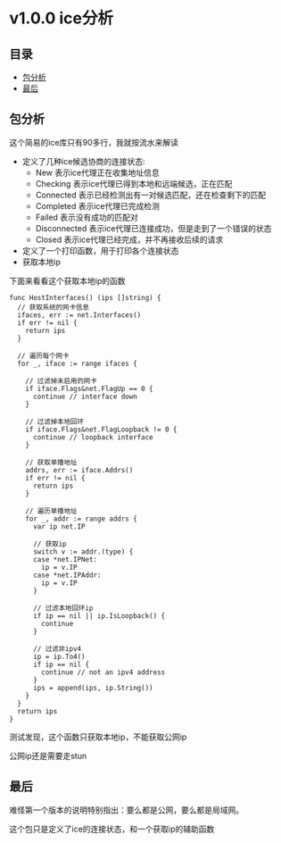 # v1.0.0 ice分析

## 目录

<!-- vim-markdown-toc GFM -->

- [包分析](#包分析)
- [最后](#最后)

<!-- vim-markdown-toc -->

## 包分析

这个简易的ice库只有90多行，我就按流水来解读

- 定义了几种ice候选协商的连接状态:
  - New 表示ice代理正在收集地址信息
  - Checking 表示ice代理已得到本地和远端候选，正在匹配
  - Connected 表示已经检测出有一对候选匹配，还在检查剩下的匹配
  - Completed 表示ice代理已完成检测
  - Failed 表示没有成功的匹配对
  - Disconnected 表示ice代理已连接成功，但是走到了一个错误的状态
  - Closed 表示ice代理已经完成，并不再接收后续的请求
- 定义了一个打印函数，用于打印各个连接状态
- 获取本地ip

下面来看看这个获取本地ip的函数

    func HostInterfaces() (ips []string) {
      // 获取系统的网卡信息
      ifaces, err := net.Interfaces()
      if err != nil {
        return ips
      }

      // 遍历每个网卡
      for _, iface := range ifaces {

        // 过滤掉未启用的网卡
        if iface.Flags&net.FlagUp == 0 {
          continue // interface down
        }

        // 过滤掉本地回环
        if iface.Flags&net.FlagLoopback != 0 {
          continue // loopback interface
        }

        // 获取单播地址
        addrs, err := iface.Addrs()
        if err != nil {
          return ips
        }

        // 遍历单播地址
        for _, addr := range addrs {
          var ip net.IP

          // 获取ip
          switch v := addr.(type) {
          case *net.IPNet:
            ip = v.IP
          case *net.IPAddr:
            ip = v.IP
          }

          // 过滤本地回环ip
          if ip == nil || ip.IsLoopback() {
            continue
          }

          // 过滤非ipv4
          ip = ip.To4()
          if ip == nil {
            continue // not an ipv4 address
          }
          ips = append(ips, ip.String())
        }
      }
      return ips
    }

测试发现，这个函数只获取本地ip，不能获取公网ip

公网ip还是需要走stun

## 最后

难怪第一个版本的说明特别指出：要么都是公网，要么都是局域网。

这个包只是定义了ice的连接状态，和一个获取ip的辅助函数
